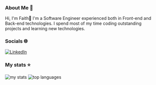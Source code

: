 ### About Me 💫
Hi, I'm Faith👋
I'm a Software Engineer experienced both in Front-end and Back-end technologies. I spend most of my time coding outstanding projects and learning new technologies. 

### Socials 🌐



<a href="https://www.linkedin.com/in/faith-ogendi-003953230/" rel="nofollow"><img src="https://camo.githubusercontent.com/d94940866c98cb4fca5783c4e8ac95776d2f52df6bbf3d5ab9e30d76836f30ae/68747470733a2f2f696d672e736869656c64732e696f2f62616467652f4c696e6b6564496e2d2532333030373742352e7376673f6c6f676f3d6c696e6b6564696e266c6f676f436f6c6f723d7768697465" alt="LinkedIn" data-canonical-src="https://img.shields.io/badge/LinkedIn-%230077B5.svg?logo=linkedin&amp;logoColor=white" style="max-width: 100%;"></a>







### My stats ⭐
<img alt= "my stats" src = "https://github-readme-stats.vercel.app/api?username=briannafaith&show_icons=true" />
<img alt = "top languages" src = "https://github-readme-stats.vercel.app/api/top-langs/?username=briannafaith&layout=compact" />


